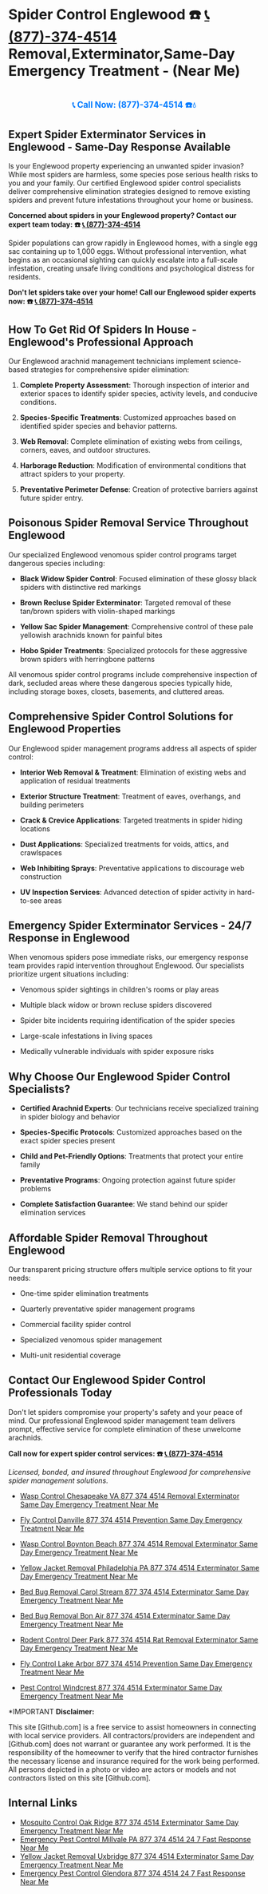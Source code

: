 # Spider Control Englewood ☎️ [📞 (877)-374-4514](https://pest-control-4514.netlify.app) Removal,Exterminator,Same-Day Emergency Treatment - (Near Me)
# 

<p align="center" style="font-size: 1.2em; font-weight: bold; margin: 20px 0;">
  <a href="https://pest-control-4514.netlify.app" target="_blank" style="color: #007BFF; text-decoration: none;">📞 Call Now: (877)-374-4514 ☎️💧</a>
</p>

## Expert Spider Exterminator Services in Englewood - Same-Day Response Available

Is your Englewood property experiencing an unwanted spider invasion? While most spiders are harmless, some species pose serious health risks to you and your family. Our certified Englewood spider control specialists deliver comprehensive elimination strategies designed to remove existing spiders and prevent future infestations throughout your home or business.

**Concerned about spiders in your Englewood property? Contact our expert team today: ☎️ [📞 (877)-374-4514](https://pest-control-4514.netlify.app)**

Spider populations can grow rapidly in Englewood homes, with a single egg sac containing up to 1,000 eggs. Without professional intervention, what begins as an occasional sighting can quickly escalate into a full-scale infestation, creating unsafe living conditions and psychological distress for residents.

**Don't let spiders take over your home! Call our Englewood spider experts now: ☎️ [📞 (877)-374-4514](https://pest-control-4514.netlify.app)**

## How To Get Rid Of Spiders In House - Englewood's Professional Approach

Our Englewood arachnid management technicians implement science-based strategies for comprehensive spider elimination:

1. **Complete Property Assessment**: Thorough inspection of interior and exterior spaces to identify spider species, activity levels, and conducive conditions.

2. **Species-Specific Treatments**: Customized approaches based on identified spider species and behavior patterns.

3. **Web Removal**: Complete elimination of existing webs from ceilings, corners, eaves, and outdoor structures.

4. **Harborage Reduction**: Modification of environmental conditions that attract spiders to your property.

5. **Preventative Perimeter Defense**: Creation of protective barriers against future spider entry.

## Poisonous Spider Removal Service Throughout Englewood

Our specialized Englewood venomous spider control programs target dangerous species including:

- **Black Widow Spider Control**: Focused elimination of these glossy black spiders with distinctive red markings

- **Brown Recluse Spider Exterminator**: Targeted removal of these tan/brown spiders with violin-shaped markings

- **Yellow Sac Spider Management**: Comprehensive control of these pale yellowish arachnids known for painful bites

- **Hobo Spider Treatments**: Specialized protocols for these aggressive brown spiders with herringbone patterns

All venomous spider control programs include comprehensive inspection of dark, secluded areas where these dangerous species typically hide, including storage boxes, closets, basements, and cluttered areas.

## Comprehensive Spider Control Solutions for Englewood Properties

Our Englewood spider management programs address all aspects of spider control:

- **Interior Web Removal & Treatment**: Elimination of existing webs and application of residual treatments

- **Exterior Structure Treatment**: Treatment of eaves, overhangs, and building perimeters

- **Crack & Crevice Applications**: Targeted treatments in spider hiding locations

- **Dust Applications**: Specialized treatments for voids, attics, and crawlspaces

- **Web Inhibiting Sprays**: Preventative applications to discourage web construction

- **UV Inspection Services**: Advanced detection of spider activity in hard-to-see areas

## Emergency Spider Exterminator Services - 24/7 Response in Englewood

When venomous spiders pose immediate risks, our emergency response team provides rapid intervention throughout Englewood. Our specialists prioritize urgent situations including:

- Venomous spider sightings in children's rooms or play areas

- Multiple black widow or brown recluse spiders discovered

- Spider bite incidents requiring identification of the spider species

- Large-scale infestations in living spaces

- Medically vulnerable individuals with spider exposure risks

## Why Choose Our Englewood Spider Control Specialists?

- **Certified Arachnid Experts**: Our technicians receive specialized training in spider biology and behavior

- **Species-Specific Protocols**: Customized approaches based on the exact spider species present

- **Child and Pet-Friendly Options**: Treatments that protect your entire family

- **Preventative Programs**: Ongoing protection against future spider problems

- **Complete Satisfaction Guarantee**: We stand behind our spider elimination services

## Affordable Spider Removal Throughout Englewood

Our transparent pricing structure offers multiple service options to fit your needs:

- One-time spider elimination treatments

- Quarterly preventative spider management programs

- Commercial facility spider control

- Specialized venomous spider management

- Multi-unit residential coverage

## Contact Our Englewood Spider Control Professionals Today

Don't let spiders compromise your property's safety and your peace of mind. Our professional Englewood spider management team delivers prompt, effective service for complete elimination of these unwelcome arachnids.

**Call now for expert spider control services: ☎️ [📞 (877)-374-4514](https://pest-control-4514.netlify.app)**

*Licensed, bonded, and insured throughout Englewood for comprehensive spider management solutions.*


- [Wasp Control Chesapeake VA 877 374 4514 Removal Exterminator Same Day Emergency Treatment Near Me](https://github.com/allyoucaneatsushiin/pest-control/blob/main/Wasp-Control-Chesapeake-VA-877-374-4514-Removal-Exterminator-Same-Day-Emergency-Treatment-Near-Me.md)
- [Fly Control Danville 877 374 4514 Prevention Same Day Emergency Treatment Near Me](https://github.com/allyoucaneatsushiin/pest-control/blob/main/Fly-Control-Danville-877-374-4514-Prevention-Same-Day-Emergency-Treatment-Near-Me.md)
- [Wasp Control Boynton Beach 877 374 4514 Removal Exterminator Same Day Emergency Treatment Near Me](https://github.com/allyoucaneatsushiin/pest-control/blob/main/Wasp-Control-Boynton-Beach-877-374-4514-Removal-Exterminator-Same-Day-Emergency-Treatment-Near-Me.md)


- [Yellow Jacket Removal Philadelphia PA 877 374 4514 Exterminator Same Day Emergency Treatment Near Me](https://github.com/allyoucaneatsushiin/pest-control/blob/main/Yellow-Jacket-Removal-Philadelphia-PA-877-374-4514-Exterminator-Same-Day-Emergency-Treatment-Near-Me.md)
- [Bed Bug Removal Carol Stream 877 374 4514 Exterminator Same Day Emergency Treatment Near Me](https://github.com/allyoucaneatsushiin/pest-control/blob/main/Bed-Bug-Removal-Carol-Stream-877-374-4514-Exterminator-Same-Day-Emergency-Treatment-Near-Me.md)
- [Bed Bug Removal Bon Air 877 374 4514 Exterminator Same Day Emergency Treatment Near Me](https://github.com/allyoucaneatsushiin/pest-control/blob/main/Bed-Bug-Removal-Bon-Air-877-374-4514-Exterminator-Same-Day-Emergency-Treatment-Near-Me.md)


- [Rodent Control Deer Park 877 374 4514 Rat Removal Exterminator Same Day Emergency Treatment Near Me](https://github.com/allyoucaneatsushiin/pest-control/blob/main/Rodent-Control-Deer-Park-877-374-4514-Rat-Removal-Exterminator-Same-Day-Emergency-Treatment-Near-Me.md)
- [Fly Control Lake Arbor 877 374 4514 Prevention Same Day Emergency Treatment Near Me](https://github.com/allyoucaneatsushiin/pest-control/blob/main/Fly-Control-Lake-Arbor-877-374-4514-Prevention-Same-Day-Emergency-Treatment-Near-Me.md)
- [Pest Control Windcrest 877 374 4514 Exterminator Same Day Emergency Treatment Near Me](https://github.com/allyoucaneatsushiin/pest-control/blob/main/Pest-Control-Windcrest-877-374-4514-Exterminator-Same-Day-Emergency-Treatment-Near-Me.md)


*IMPORTANT **Disclaimer:**  

This site [Github.com] is a free service to assist homeowners in connecting with local service providers. All contractors/providers are independent and [Github.com] does not warrant or guarantee any work performed. It is the responsibility of the homeowner to verify that the hired contractor furnishes the necessary license and insurance required for the work being performed. All persons depicted in a photo or video are actors or models and not contractors listed on this site [Github.com].


## Internal Links
- [Mosquito Control Oak Ridge 877 374 4514 Exterminator Same Day Emergency Treatment Near Me](https://github.com/allyoucaneatsushiin/pest-control/blob/main/Mosquito-Control-Oak-Ridge-877-374-4514-Exterminator-Same-Day-Emergency-Treatment-Near-Me.md)
- [Emergency Pest Control Millvale PA 877 374 4514 24 7 Fast Response Near Me](https://github.com/allyoucaneatsushiin/pest-control/blob/main/Emergency-Pest-Control-Millvale-PA-877-374-4514-24-7-Fast-Response-Near-Me.md)
- [Yellow Jacket Removal Uxbridge 877 374 4514 Exterminator Same Day Emergency Treatment Near Me](https://github.com/allyoucaneatsushiin/pest-control/blob/main/Yellow-Jacket-Removal-Uxbridge-877-374-4514-Exterminator-Same-Day-Emergency-Treatment-Near-Me.md)
- [Emergency Pest Control Glendora 877 374 4514 24 7 Fast Response Near Me](https://github.com/allyoucaneatsushiin/pest-control/blob/main/Emergency-Pest-Control-Glendora-877-374-4514-24-7-Fast-Response-Near-Me.md)
